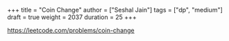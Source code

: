 +++
title = "Coin Change"
author = ["Seshal Jain"]
tags = ["dp", "medium"]
draft = true
weight = 2037
duration = 25
+++

<https://leetcode.com/problems/coin-change>
